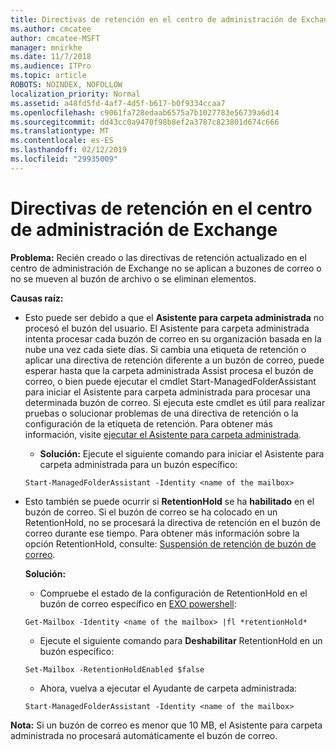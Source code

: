 ```yaml
---
title: Directivas de retención en el centro de administración de Exchange no funciona
ms.author: cmcatee
author: cmcatee-MSFT
manager: mnirkhe
ms.date: 11/7/2018
ms.audience: ITPro
ms.topic: article
ROBOTS: NOINDEX, NOFOLLOW
localization_priority: Normal
ms.assetid: a48fd5fd-4af7-4d5f-b617-b0f9334ccaa7
ms.openlocfilehash: c9061fa728edaab6575a7b1027783e56739a6d14
ms.sourcegitcommit: dd43cc0a9470f98b8ef2a3787c823801d674c666
ms.translationtype: MT
ms.contentlocale: es-ES
ms.lasthandoff: 02/12/2019
ms.locfileid: "29935009"
---
```

# <a name="retention-policies-in-exchange-admin-center"></a>Directivas de retención en el centro de administración de Exchange

 **Problema:** Recién creado o las directivas de retención actualizado en el centro de administración de Exchange no se aplican a buzones de correo o no se mueven al buzón de archivo o se eliminan elementos. 
  
 **Causas raíz:**
  
- Esto puede ser debido a que el **Asistente para carpeta administrada** no procesó el buzón del usuario. El Asistente para carpeta administrada intenta procesar cada buzón de correo en su organización basada en la nube una vez cada siete días. Si cambia una etiqueta de retención o aplicar una directiva de retención diferente a un buzón de correo, puede esperar hasta que la carpeta administrada Assist procesa el buzón de correo, o bien puede ejecutar el cmdlet Start-ManagedFolderAssistant para iniciar el Asistente para carpeta administrada para procesar una determinada buzón de correo. Si ejecuta este cmdlet es útil para realizar pruebas o solucionar problemas de una directiva de retención o la configuración de la etiqueta de retención. Para obtener más información, visite [ejecutar el Asistente para carpeta administrada](https://msdn.microsoft.com/library/gg271153%28v=exchsrvcs.149%29.aspx#managedfolderassist).
    
  - **Solución:** Ejecute el siguiente comando para iniciar el Asistente para carpeta administrada para un buzón específico: 
    
  ```
  Start-ManagedFolderAssistant -Identity <name of the mailbox>
  ```

- Esto también se puede ocurrir si **RetentionHold** se ha **habilitado** en el buzón de correo. Si el buzón de correo se ha colocado en un RetentionHold, no se procesará la directiva de retención en el buzón de correo durante ese tiempo. Para obtener más información sobre la opción RetentionHold, consulte: [Suspensión de retención de buzón de correo](https://docs.microsoft.com/exchange/security-and-compliance/messaging-records-management/mailbox-retention-hold).
    
    **Solución:**
    
  - Compruebe el estado de la configuración de RetentionHold en el buzón de correo específico en [EXO powershell](https://docs.microsoft.com/powershell/exchange/exchange-online/connect-to-exchange-online-powershell/connect-to-exchange-online-powershell?view=exchange-ps):
    
  ```
  Get-Mailbox -Identity <name of the mailbox> |fl *retentionHold*
  ```

  - Ejecute el siguiente comando para **Deshabilitar** RetentionHold en un buzón específico: 
    
  ```
  Set-Mailbox -RetentionHoldEnabled $false
  ```

  - Ahora, vuelva a ejecutar el Ayudante de carpeta administrada:
    
  ```
  Start-ManagedFolderAssistant -Identity <name of the mailbox>
  ```

 **Nota:** Si un buzón de correo es menor que 10 MB, el Asistente para carpeta administrada no procesará automáticamente el buzón de correo. 
  

